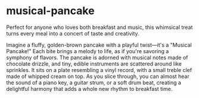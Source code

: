 # musical-pancake
Perfect for anyone who loves both breakfast and music, this whimsical treat turns every meal into a concert of taste and creativity.

Imagine a fluffy, golden-brown pancake with a playful twist—it's a "Musical Pancake!" Each bite brings a melody to life, as if you're savoring a symphony of flavors. The pancake is adorned with musical notes made of chocolate drizzle, and tiny, edible instruments are scattered around like sprinkles. It sits on a plate resembling a vinyl record, with a small treble clef made of whipped cream on top. As you slice through, you can almost hear the sound of a piano key, a guitar strum, or a soft drum beat, creating a delightful harmony that adds a whole new rhythm to breakfast time.
